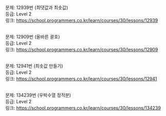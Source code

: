 문제: 12939번 (최댓값과 최솟값) <br/>
등급: Level 2 <br/>
링크: https://school.programmers.co.kr/learn/courses/30/lessons/12939 <br/>
<br/>

문제: 12909번 (올바른 괄호) <br/>
등급: Level 2 <br/>
링크: https://school.programmers.co.kr/learn/courses/30/lessons/12909 <br/>
<br/>

문제: 12941번 (최솟값 만들기) <br/>
등급: Level 2 <br/>
링크:  https://school.programmers.co.kr/learn/courses/30/lessons/12941 <br/>
<br/>

문제: 134239번 (우박수열 정적분) <br/>
등급: Level 2 <br/>
링크: https://school.programmers.co.kr/learn/courses/30/lessons/134239 <br/>
<br/>
